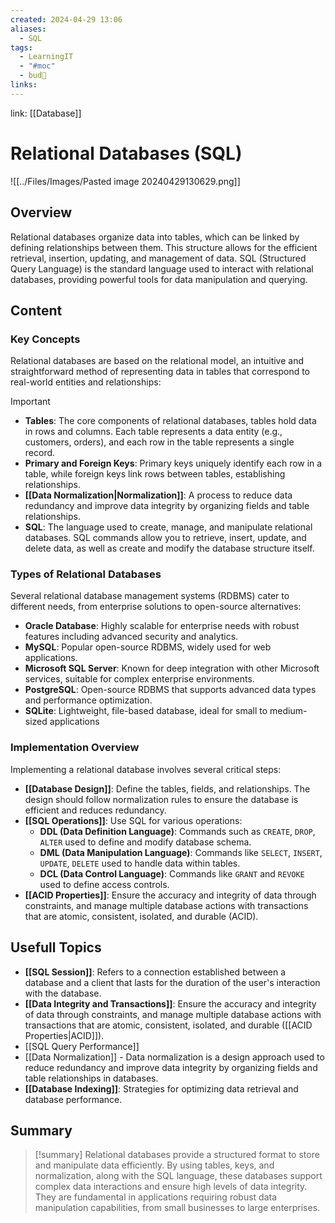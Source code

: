 ```yaml
---
created: 2024-04-29 13:06
aliases:
  - SQL
tags:
  - LearningIT
  - "#moc"
  - bud🌿
links:
---
```


link: [[Database]]

# Relational Databases (SQL)

![[../Files/Images/Pasted image 20240429130629.png]]
## Overview

Relational databases organize data into tables, which can be linked by defining relationships between them. This structure allows for the efficient retrieval, insertion, updating, and management of data. SQL (Structured Query Language) is the standard language used to interact with relational databases, providing powerful tools for data manipulation and querying.


## Content

### Key Concepts

Relational databases are based on the relational model, an intuitive and straightforward method of representing data in tables that correspond to real-world entities and relationships:

> [!important]
> 
> - **Tables**: The core components of relational databases, tables hold data in rows and columns. Each table represents a data entity (e.g., customers, orders), and each row in the table represents a single record.
> - **Primary and Foreign Keys**: Primary keys uniquely identify each row in a table, while foreign keys link rows between tables, establishing relationships.
> - **[[Data Normalization|Normalization]]**: A process to reduce data redundancy and improve data integrity by organizing fields and table relationships.
> - **SQL**: The language used to create, manage, and manipulate relational databases. SQL commands allow you to retrieve, insert, update, and delete data, as well as create and modify the database structure itself.

### Types of Relational Databases

Several relational database management systems (RDBMS) cater to different needs, from enterprise solutions to open-source alternatives:

- **Oracle Database**: Highly scalable for enterprise needs with robust features including advanced security and analytics.
- **MySQL**: Popular open-source RDBMS, widely used for web applications.
- **Microsoft SQL Server**: Known for deep integration with other Microsoft services, suitable for complex enterprise environments.
- **PostgreSQL**: Open-source RDBMS that supports advanced data types and performance optimization.
- **SQLite**: Lightweight, file-based database, ideal for small to medium-sized applications

### Implementation Overview

Implementing a relational database involves several critical steps:

- **[[Database Design]]**: Define the tables, fields, and relationships. The design should follow normalization rules to ensure the database is efficient and reduces redundancy.
- **[[SQL Operations]]**: Use SQL for various operations:
    - **DDL (Data Definition Language)**: Commands such as `CREATE`, `DROP`, `ALTER` used to define and modify database schema.
    - **DML (Data Manipulation Language)**: Commands like `SELECT`, `INSERT`, `UPDATE`, `DELETE` used to handle data within tables.
    - **DCL (Data Control Language)**: Commands like `GRANT` and `REVOKE` used to define access controls.
- **[[ACID Properties]]**: Ensure the accuracy and integrity of data through constraints, and manage multiple database actions with transactions that are atomic, consistent, isolated, and durable (ACID).

## Usefull Topics
- **[[SQL Session]]**: Refers to a connection established between a database and a client that lasts for the duration of the user's interaction with the database.
- **[[Data Integrity and Transactions]]**: Ensure the accuracy and integrity of data through constraints, and manage multiple database actions with transactions that are atomic, consistent, isolated, and durable ([[ACID Properties|ACID]]).
- [[SQL Query Performance]]
- [[Data Normalization]] - Data normalization is a design approach used to reduce redundancy and improve data integrity by organizing fields and table relationships in databases.
- **[[Database Indexing]]**: Strategies for optimizing data retrieval and database performance.
## Summary

> [!summary] 
> Relational databases provide a structured format to store and manipulate data efficiently. By using tables, keys, and normalization, along with the SQL language, these databases support complex data interactions and ensure high levels of data integrity. They are fundamental in applications requiring robust data manipulation capabilities, from small businesses to large enterprises.


